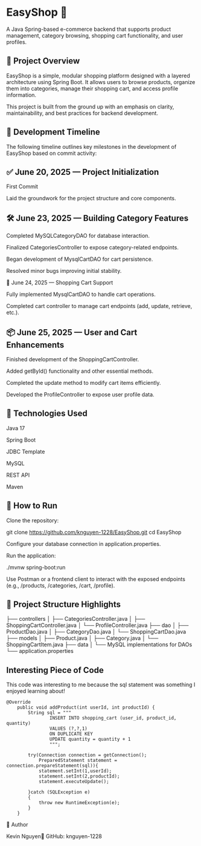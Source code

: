 # EasyShop 🛒

A Java Spring-based e-commerce backend that supports product management, category browsing, shopping cart functionality, and user profiles.

## 📌 Project Overview

EasyShop is a simple, modular shopping platform designed with a layered architecture using Spring Boot. It allows users to browse products, organize them into categories, manage their shopping cart, and access profile information.

This project is built from the ground up with an emphasis on clarity, maintainability, and best practices for backend development.

## 🚧 Development Timeline

The following timeline outlines key milestones in the development of EasyShop based on commit activity:

## ✅ June 20, 2025 — Project Initialization

First Commit

Laid the groundwork for the project structure and core components.

## 🛠️ June 23, 2025 — Building Category Features

Completed MySQLCategoryDAO for database interaction.

Finalized CategoriesController to expose category-related endpoints.

Began development of MysqlCartDAO for cart persistence.

Resolved minor bugs improving initial stability.

🛒 June 24, 2025 — Shopping Cart Support

Fully implemented MysqlCartDAO to handle cart operations.

Completed cart controller to manage cart endpoints (add, update, retrieve, etc.).

## 📦 June 25, 2025 — User and Cart Enhancements

Finished development of the ShoppingCartController.

Added getById() functionality and other essential methods.

Completed the update method to modify cart items efficiently.

Developed the ProfileController to expose user profile data.

## 🔧 Technologies Used

Java 17

Spring Boot

JDBC Template

MySQL

REST API

Maven

## 🚀 How to Run

Clone the repository:

git clone https://github.com/knguyen-1228/EasyShop.git
cd EasyShop

Configure your database connection in application.properties.

Run the application:

./mvnw spring-boot:run

Use Postman or a frontend client to interact with the exposed endpoints (e.g., /products, /categories, /cart, /profile).

## 📂 Project Structure Highlights

├── controllers
│   ├── CategoriesController.java
│   ├── ShoppingCartController.java
│   └── ProfileController.java
├── dao
│   ├── ProductDao.java
│   ├── CategoryDao.java
│   └── ShoppingCartDao.java
├── models
│   ├── Product.java
│   ├── Category.java
│   └── ShoppingCartItem.java
├── data
│   └── MySQL implementations for DAOs
└── application.properties

## Interesting Piece of Code
This code was interesting to me because the sql statement was something I enjoyed learning about!
```
@Override
    public void addProduct(int userId, int productId) {
        String sql = """
                INSERT INTO shopping_cart (user_id, product_id, quantity)
                VALUES (?,?,1)
                ON DUPLICATE KEY 
                UPDATE quantity = quantity + 1
                """;

        try(Connection connection = getConnection();
            PreparedStatement statement = connection.prepareStatement(sql)){
            statement.setInt(1,userId);
            statement.setInt(2,productId);
            statement.executeUpdate();

        }catch (SQLException e)
        {
            throw new RuntimeException(e);
        }
    }
```

🙌 Author

Kevin Nguyen💼 GitHub: knguyen-1228

